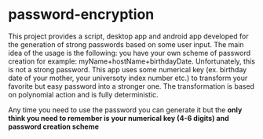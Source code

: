# password-encryption

This project provides a script, desktop app and android app developed for the generation of strong passwords based on some user input. The main idea of the usage is the following: you have your own scheme of password creation for example: myName+hostName+birthdayDate. Unfortunately, this is not a strong password. This app uses some numerical key (ex. birthday date of your mother, your universoty index number etc.) to transform your favorite but easy password into a stronger one. The transformation is based on polynomial action and is fully deterministic.

Any time you need to use the password you can generate it but the **only think you need to remember is your numerical key (4-6 digits) and password creation scheme**
